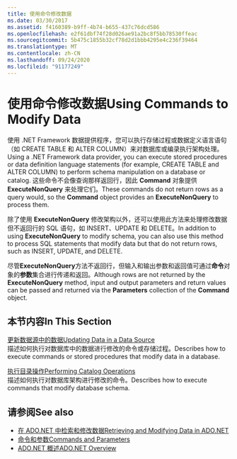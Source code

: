 ```yaml
---
title: 使用命令修改数据
ms.date: 03/30/2017
ms.assetid: f4160389-b9ff-4b74-b655-437c76dcd586
ms.openlocfilehash: e2f61dbf74f28d026ae91a2bc8f5bb78530ffeac
ms.sourcegitcommit: 5b475c1855b32cf78d2d1bbb4295e4c236f39464
ms.translationtype: MT
ms.contentlocale: zh-CN
ms.lasthandoff: 09/24/2020
ms.locfileid: "91177249"
---
```

# <a name="using-commands-to-modify-data"></a><span data-ttu-id="ac18b-102">使用命令修改数据</span><span class="sxs-lookup"><span data-stu-id="ac18b-102">Using Commands to Modify Data</span></span>

<span data-ttu-id="ac18b-103">使用 .NET Framework 数据提供程序，您可以执行存储过程或数据定义语言语句（如 CREATE TABLE 和 ALTER COLUMN）来对数据库或编录执行架构处理。</span><span class="sxs-lookup"><span data-stu-id="ac18b-103">Using a .NET Framework data provider, you can execute stored procedures or data definition language statements (for example, CREATE TABLE and ALTER COLUMN) to perform schema manipulation on a database or catalog.</span></span> <span data-ttu-id="ac18b-104">这些命令不会像查询那样返回行，因此 **Command** 对象提供 **ExecuteNonQuery** 来处理它们。</span><span class="sxs-lookup"><span data-stu-id="ac18b-104">These commands do not return rows as a query would, so the **Command** object provides an **ExecuteNonQuery** to process them.</span></span>  
  
 <span data-ttu-id="ac18b-105">除了使用 **ExecuteNonQuery** 修改架构以外，还可以使用此方法来处理修改数据但不返回行的 SQL 语句，如 INSERT、UPDATE 和 DELETE。</span><span class="sxs-lookup"><span data-stu-id="ac18b-105">In addition to using **ExecuteNonQuery** to modify schema, you can also use this method to process SQL statements that modify data but that do not return rows, such as INSERT, UPDATE, and DELETE.</span></span>  
  
 <span data-ttu-id="ac18b-106">尽管**ExecuteNonQuery**方法不返回行，但输入和输出参数和返回值可通过**命令**对象的**参数**集合进行传递和返回。</span><span class="sxs-lookup"><span data-stu-id="ac18b-106">Although rows are not returned by the **ExecuteNonQuery** method, input and output parameters and return values can be passed and returned via the **Parameters** collection of the **Command** object.</span></span>  
  
## <a name="in-this-section"></a><span data-ttu-id="ac18b-107">本节内容</span><span class="sxs-lookup"><span data-stu-id="ac18b-107">In This Section</span></span>  

 [<span data-ttu-id="ac18b-108">更新数据源中的数据</span><span class="sxs-lookup"><span data-stu-id="ac18b-108">Updating Data in a Data Source</span></span>](updating-data-in-a-data-source.md)  
 <span data-ttu-id="ac18b-109">描述如何执行对数据库中的数据进行修改的命令或存储过程。</span><span class="sxs-lookup"><span data-stu-id="ac18b-109">Describes how to execute commands or stored procedures that modify data in a database.</span></span>  
  
 [<span data-ttu-id="ac18b-110">执行目录操作</span><span class="sxs-lookup"><span data-stu-id="ac18b-110">Performing Catalog Operations</span></span>](performing-catalog-operations.md)  
 <span data-ttu-id="ac18b-111">描述如何执行对数据库架构进行修改的命令。</span><span class="sxs-lookup"><span data-stu-id="ac18b-111">Describes how to execute commands that modify database schema.</span></span>  
  
## <a name="see-also"></a><span data-ttu-id="ac18b-112">请参阅</span><span class="sxs-lookup"><span data-stu-id="ac18b-112">See also</span></span>

- [<span data-ttu-id="ac18b-113">在 ADO.NET 中检索和修改数据</span><span class="sxs-lookup"><span data-stu-id="ac18b-113">Retrieving and Modifying Data in ADO.NET</span></span>](retrieving-and-modifying-data.md)
- [<span data-ttu-id="ac18b-114">命令和参数</span><span class="sxs-lookup"><span data-stu-id="ac18b-114">Commands and Parameters</span></span>](commands-and-parameters.md)
- [<span data-ttu-id="ac18b-115">ADO.NET 概述</span><span class="sxs-lookup"><span data-stu-id="ac18b-115">ADO.NET Overview</span></span>](ado-net-overview.md)
